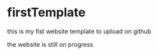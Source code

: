 # firstTemplate
this is my fist website template to upload on github

the website is still on progress 
